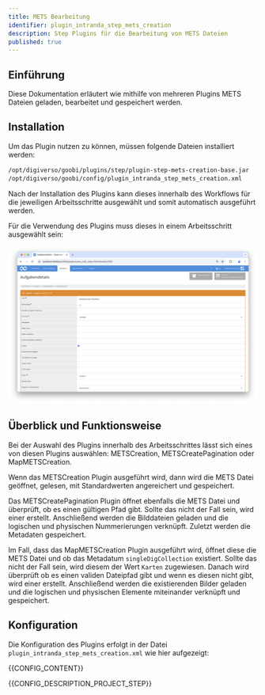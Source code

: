 ```yaml
---
title: METS Bearbeitung
identifier: plugin_intranda_step_mets_creation
description: Step Plugins für die Bearbeitung von METS Dateien 
published: true
---
```


## Einführung
Diese Dokumentation erläutert wie mithilfe von mehreren Plugins METS Dateien geladen, bearbeitet und gespeichert werden. 

## Installation
Um das Plugin nutzen zu können, müssen folgende Dateien installiert werden:

```bash
/opt/digiverso/goobi/plugins/step/plugin-step-mets-creation-base.jar
/opt/digiverso/goobi/config/plugin_intranda_step_mets_creation.xml
```

Nach der Installation des Plugins kann dieses innerhalb des Workflows für die jeweiligen Arbeitsschritte ausgewählt und somit automatisch ausgeführt werden.

Für die Verwendung des Plugins muss dieses in einem Arbeitsschritt ausgewählt sein:

![Konfiguration des Arbeitsschritts für die Nutzung des Plugins](screen1_de.png)


## Überblick und Funktionsweise
Bei der Auswahl des Plugins innerhalb des Arbeitsschrittes lässt sich eines von diesen Plugins auswählen: METSCreation, METSCreatePagination oder MapMETSCreation.

Wenn das METSCreation Plugin ausgeführt wird, dann wird die METS Datei geöffnet, gelesen, mit Standardwerten angereichert und gespeichert. 

Das METSCreatePagination Plugin öffnet ebenfalls die METS Datei und überprüft, ob es einen gültigen Pfad gibt. Sollte das nicht der Fall sein, wird einer erstellt. Anschließend werden die Bilddateien geladen und die logischen und physischen Nummerierungen verknüpft. Zuletzt werden die Metadaten gespeichert.

Im Fall, dass das MapMETSCreation Plugin ausgeführt wird, öffnet diese die METS Datei und ob das Metadatum `singleDigCollection` existiert. Sollte das nicht der Fall sein, wird diesem der Wert `Karten` zugewiesen. Danach wird überprüft ob es einen validen Dateipfad gibt und wenn es diesen nicht gibt, wird einer erstellt. Anschließend werden die existierenden Bilder geladen und die logischen und physischen Elemente miteinander verknüpft und gespeichert.

## Konfiguration
Die Konfiguration des Plugins erfolgt in der Datei `plugin_intranda_step_mets_creation.xml` wie hier aufgezeigt: 

{{CONFIG_CONTENT}}

{{CONFIG_DESCRIPTION_PROJECT_STEP}}